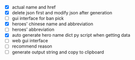 - [x] actual name and href
- [x] delete json first and modify json after generation
- [ ] gui interface for ban pick
- [x] heroes' chinese name and abbreviation
- [ ] heroes' abbreviation
- [x] auto generate hero name dict py script when getting data
- [ ] web gui interface
- [ ] recommend reason
- [ ] generate output string and copy to clipboard